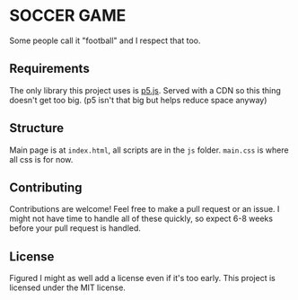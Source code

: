 # SOCCER GAME

Some people call it "football" and I respect that too.

## Requirements

The only library this project uses is [p5.js](https://p5js.org/). Served with a CDN so this thing doesn't get too big. (p5 isn't that big but helps reduce space anyway)

## Structure

Main page is at `index.html`, all scripts are in the `js` folder. `main.css` is where all css is for now.

## Contributing

Contributions are welcome! Feel free to make a pull request or an issue. I might not have time to handle all of  these quickly, so expect 6-8 weeks before your pull request is handled.

## License

Figured I might as well add a license even if it's too early. This project is licensed under the MIT license.

